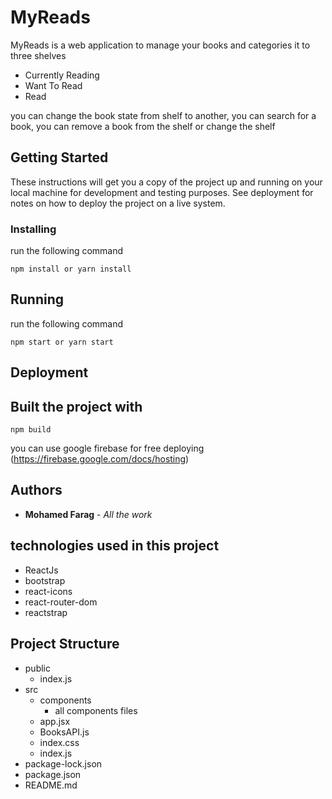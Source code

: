 # MyReads

MyReads is a web application to manage your books and categories it to three shelves

-   Currently Reading
-   Want To Read
-   Read

you can change the book state from shelf to another, you can search for a book, you can remove a book from the shelf or change the shelf

## Getting Started

These instructions will get you a copy of the project up and running on your local machine for development and testing purposes. See deployment for notes on how to deploy the project on a live system.

### Installing

run the following command

```
npm install or yarn install
```

## Running

run the following command

```
npm start or yarn start
```



## Deployment

## Built the project with

```
npm build
```

you can use google firebase for free deploying (https://firebase.google.com/docs/hosting)

## Authors

-   **Mohamed Farag** - _All the work_

## technologies used in this project

-   ReactJs
-   bootstrap
-   react-icons
-   react-router-dom
-   reactstrap

## Project Structure

-   public
    -   index.js
-   src
    -   components
        -   all components files
    -   app.jsx
    -   BooksAPI.js
    -   index.css
    -   index.js
-   package-lock.json
-   package.json
-   README.md
